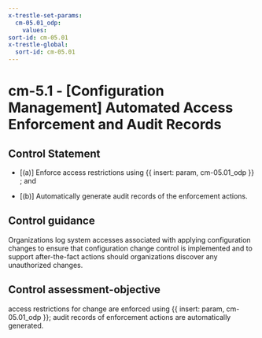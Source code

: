 ```yaml
---
x-trestle-set-params:
  cm-05.01_odp:
    values:
sort-id: cm-05.01
x-trestle-global:
  sort-id: cm-05.01
---
```


# cm-5.1 - \[Configuration Management\] Automated Access Enforcement and Audit Records

## Control Statement

- \[(a)\] Enforce access restrictions using {{ insert: param, cm-05.01_odp }} ; and

- \[(b)\] Automatically generate audit records of the enforcement actions.

## Control guidance

Organizations log system accesses associated with applying configuration changes to ensure that configuration change control is implemented and to support after-the-fact actions should organizations discover any unauthorized changes.

## Control assessment-objective

access restrictions for change are enforced using {{ insert: param, cm-05.01_odp }};
audit records of enforcement actions are automatically generated.
